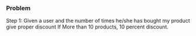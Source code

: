 ### Problem ###
Step 1:
Given a user and the number of times he/she has bought my product give proper discount
If More than 10 products, 10 percent discount.
